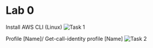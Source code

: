 # Lab 0 
Install AWS CLI (Linux)
![Task 1](https://github.com/kimloi1/lab0/blob/main/lab0(1).png)

Profile [Name]/ Get-call-identity profile [Name]
![Task 2](https://github.com/kimloi1/lab0/blob/main/lab0(2).png)